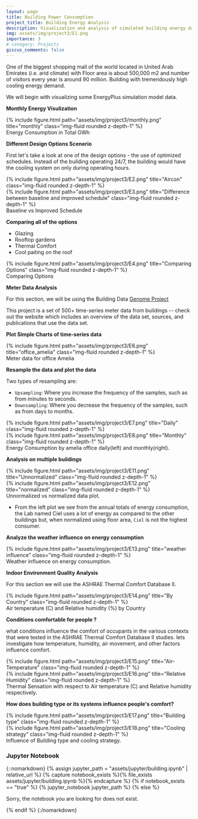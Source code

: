 ```yaml
---
layout: page
title: Building Power Consumption
project_title: Building Energy Analysis
description: Visualization and analysis of simulated building energy data
img: assets/img/project3/E1.png
importance: 3
# category: Projects
giscus_comments: false
---
```


One of the biggest shopping mall of the world located in United Arab Emirates (i.e. arid climate) with Floor area is about 500,000 m2
and number of visitors every year is around 90 million. Building with tremendously high cooling energy demand.

We will begin with visualizing some EnergyPlus simulation model data.

**Monthly Energy Visulization**

<div class="row">
    <div class="col-sm mt-3 mt-md-0">
        {% include figure.html path="assets/img/project3/monthly.png" title="monthly" class="img-fluid rounded z-depth-1" %}
    </div>
</div>
<div class="caption">
    Energy Consumption in Total GWh 
</div>

**Different Design Options Scenerio**

First let's take a look at one of the design options - the use of optimized schedules. Instead of the building operating 24/7, the building would have the cooling system on only during operating hours.

<div class="row">
    <div class="col-sm-6 mt-3 mt-md-0">
        {% include figure.html path="assets/img/project3/E2.png" title="Aircon" class="img-fluid rounded z-depth-1" %}
    </div>
    <div class="col-sm-6 mt-3 mt-md-0">
        {% include figure.html path="assets/img/project3/E3.png" title="Difference between baseline and improved schedule" class="img-fluid rounded z-depth-1" %}
    </div>
</div>
<div class="caption">
    Baseline vs Improved Schedule
</div>

**Comparing all of the options**

- Glazing
- Rooftop gardens
- Thermal Comfort
- Cool paiting on the roof

<div class="row">
    <div class="col-sm mt-3 mt-md-0">
        {% include figure.html path="assets/img/project3/E4.png" title="Comparing Options" class="img-fluid rounded z-depth-1" %}
    </div>
</div>
<div class="caption">
    Comparing Options
</div>

**Meter Data Analysis**

For this section, we will be using the Building Data [Genome Project](https://github.com/buds-lab/the-building-data-genome-project)

<!-- ![Genome](https://raw.githubusercontent.com/buds-lab/the-building-data-genome-project/master/figures/buildingdatagenome1.png) -->

This project is a set of 500+ time-series meter data from buildings -- check out the website which includes an overview of the data set, sources, and publications that use the data set.

**Plot Simple Charts of time-series data**

<div class="row">
    <div class="col-sm mt-3 mt-md-0">
        {% include figure.html path="assets/img/project3/E6.png" title="office_amelia" class="img-fluid rounded z-depth-1" %}
    </div>
</div>
<div class="caption">
    Meter data for office Amelia
</div>

**Resample the data and plot the data**

Two types of resampling are:

- `Upsampling`: Where you increase the frequency of the samples, such as from minutes to seconds.
- `Downsampling`: Where you decrease the frequency of the samples, such as from days to months.

<div class="row">
    <div class="col-sm-6 mt-3 mt-md-0">
        {% include figure.html path="assets/img/project3/E7.png" title="Daily" class="img-fluid rounded z-depth-1" %}
    </div>
    <div class="col-sm-6 mt-3 mt-md-0">
        {% include figure.html path="assets/img/project3/E8.png" title="Monthly" class="img-fluid rounded z-depth-1" %}
    </div>
</div>
<div class="caption">
    Energy Consumption by amelia office daily(left) and monthly(right). 
</div>

**Analysis on multiple buildings**

<div class="row justify-content-sm-center">
    <div class="col-sm-6 mt-3 mt-md-0">
        {% include figure.html path="assets/img/project3/E11.png" title="Unnormalized" class="img-fluid rounded z-depth-1" %}
    </div>
    <div class="col-sm-6 mt-3 mt-md-0">
        {% include figure.html path="assets/img/project3/E12.png" title="normalized" class="img-fluid rounded z-depth-1" %}
    </div>
</div>
<div class="caption">
    Unnormalized vs normalized data plot.
</div>

- From the left plot we see from the annual totals of energy consumption, the Lab named Ciel uses a lot of energy as compared to the other buildings but, when normalized using floor area, `Ciel` is not the highest consumer.

**Analyze the weather influence on energy consumption**

<div class="row justify-content-sm-center">
    <div class="col-sm mt-3 mt-md-0">
        {% include figure.html path="assets/img/project3/E13.png" title="weather influence" class="img-fluid rounded z-depth-1" %}
    </div>
</div>
<div class="caption">
   Weather influence on energy consumption.
</div>

**Indoor Environment Quality Analysis**

For this section we will use the ASHRAE Thermal Comfort Database II.

<div class="row justify-content-sm-center">
    <div class="col-sm mt-3 mt-md-0">
        {% include figure.html path="assets/img/project3/E14.png" title="By Country" class="img-fluid rounded z-depth-1" %}
    </div>
</div>
<div class="caption">
    Air temperature (C) and Relative humidity (%) by Country
</div>

**Conditions comfortable for people ?**

what conditions influence the comfort of occupants in the various contexts that were tested in the ASHRAE Thermal Comfort Database II studies. lets investigate how temperature, humidity, air movement, and other factors influence comfort.

<div class="row justify-content-sm-center">
    <div class="col-sm-6 mt-3 mt-md-0">
        {% include figure.html path="assets/img/project3/E15.png" title="Air-Temperature" class="img-fluid rounded z-depth-1" %}
    </div>
     <div class="col-sm-6 mt-3 mt-md-0">
        {% include figure.html path="assets/img/project3/E16.png" title="Relative Humidity" class="img-fluid rounded z-depth-1" %}
    </div>
</div>
<div class="caption">
    Thermal Sensation with respect to Air temperature (C) and Relative humidity respectively.
</div>

**How does building type or its systems influence people's comfort?**

<div class="row justify-content-sm-center">
    <div class="col-sm-6 mt-3 mt-md-0">
        {% include figure.html path="assets/img/project3/E17.png" title="Building type" class="img-fluid rounded z-depth-1" %}
    </div>
     <div class="col-sm-6 mt-3 mt-md-0">
        {% include figure.html path="assets/img/project3/E18.png" title="Cooling strategy" class="img-fluid rounded z-depth-1" %}
    </div>
</div>
<div class="caption">
    Influence of Building type and cooling strategy.
</div>


### **Jupyter Notebook**

{::nomarkdown}
{% assign jupyter_path = "assets/jupyter/building.ipynb" | relative_url %}
{% capture notebook_exists %}{% file_exists assets/jupyter/building.ipynb %}{% endcapture %}
{% if notebook_exists == "true" %}
    {% jupyter_notebook jupyter_path %}
{% else %}
    <p>Sorry, the notebook you are looking for does not exist.</p>
{% endif %}
{:/nomarkdown}